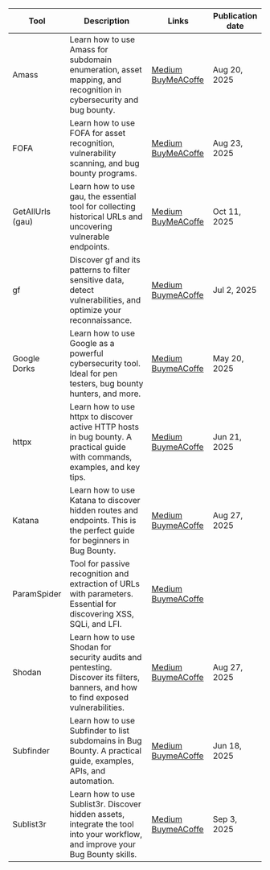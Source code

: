 | Tool             | Description                                                                                                                         | Links                                        | Publication date |
| ---------------- | ----------------------------------------------------------------------------------------------------------------------------------- | -------------------------------------------- | ---------------- |
| Amass            | Learn how to use Amass for subdomain enumeration, asset mapping, and recognition in cybersecurity and bug bounty.                   | [Medium](https://medium.com/meetcyber/amass-complete-guide-to-subdomain-recognition-and-attack-surface-mapping-c1736db05f88)<br>[BuyMeACoffe](https://buymeacoffee.com/jpablo13/amass-complete-guide-subdomain-recognition-attack-surface-mapping)             | Aug 20, 2025     |
| FOFA             | Learn how to use FOFA for asset recognition, vulnerability scanning, and bug bounty programs.                                       | [Medium](https://medium.com/meetcyber/fofa-the-definitive-guide-to-asset-recognition-in-bug-bounty-and-osint-dc0448055220)<br>[BuyMeACoffe](https://buymeacoffee.com/jpablo13/fofa-the-definitive-guide-asset-recognition-bug-bounty-osint)   <br>             | Aug 23, 2025     |
| GetAllUrls (gau) | Learn how to use gau, the essential tool for collecting historical URLs and uncovering vulnerable endpoints.                        | [Medium](https://medium.com/meetcyber/gf-your-essential-ally-for-vulnerability-recognition-and-detection-in-bug-bounty-a12f04a110ff)<br>[BuyMeACoffe](https://buymeacoffee.com/jpablo13/gf-your-essential-ally-vulnerability-recognition-detection-bug-bounty) | Oct 11, 2025     |
| gf               | Discover gf and its patterns to filter sensitive data, detect vulnerabilities, and optimize your reconnaissance.                    | [Medium](https://medium.com/meetcyber/gf-your-essential-ally-for-vulnerability-recognition-and-detection-in-bug-bounty-a12f04a110ff) [BuymeACoffe](https://buymeacoffee.com/jpablo13/gf-your-essential-ally-vulnerability-recognition-detection-bug-bounty) | Jul 2, 2025      |
| Google Dorks     | Learn how to use Google as a powerful cybersecurity tool. Ideal for pen testers, bug bounty hunters, and more.                      | [Medium](https://medium.com/meetcyber/master-google-dorks-search-techniques-for-cybersecurity-and-osint-7ced756d02ca) [BuymeACoffe](https://buymeacoffee.com/jpablo13/master-google-dorks-search-techniques-cybersecurity-osint) | May 20, 2025     |
| httpx            | Learn how to use httpx to discover active HTTP hosts in bug bounty. A practical guide with commands, examples, and key tips.        | [Medium](https://medium.com/meetcyber/httpx-for-bug-bounty-complete-guide-to-detecting-subdomains-and-active-hosts-22fa015dbedd) [BuymeACoffe](https://buymeacoffee.com/jpablo13/httpx-bug-bounty-complete-guide-detecting-subdomains-active-hosts) | Jun 21, 2025     |
| Katana           | Learn how to use Katana to discover hidden routes and endpoints. This is the perfect guide for beginners in Bug Bounty.             | [Medium](https://medium.com/meetcyber/web-reconnaissance-with-katana-a-complete-guide-to-getting-started-with-bug-bounty-b9f2499e4c00) [BuymeACoffe](https://buymeacoffee.com/jpablo13/web-reconnaissance-katana-a-complete-guide-getting-started-bug-bounty) | Aug 27, 2025     |
| ParamSpider      | Tool for passive recognition and extraction of URLs with parameters. Essential for discovering XSS, SQLi, and LFI.  | [Medium](https://medium.com/meetcyber/paramspider-essential-guide-to-url-extraction-161ba6c56e9f) [BuymeACoffe]()
| Shodan           | Learn how to use Shodan for security audits and pentesting. Discover its filters, banners, and how to find exposed vulnerabilities. | [Medium](https://medium.com/meetcyber/shodans-guide-for-cybersecurity-professionals-from-basic-search-to-advanced-reconnaissance-dbeeee21c638) [BuymeACoffe](https://buymeacoffee.com/jpablo13/shodan-guide-cybersecurity-professionals-from-basic-search-advanced-reconnaissance) | Aug 27, 2025     |
| Subfinder        | Learn how to use Subfinder to list subdomains in Bug Bounty. A practical guide, examples, APIs, and automation.                     | [Medium](https://medium.com/meetcyber/how-to-use-subfinder-for-bug-bounty-complete-guide-with-examples-and-advanced-tips-779596c456bc) [BuymeACoffe](https://buymeacoffee.com/jpablo13/how-use-subfinder-bug-bounty-complete-guide-examples-advanced-tips) | Jun 18, 2025     |
| Sublist3r        | Learn how to use Sublist3r. Discover hidden assets, integrate the tool into your workflow, and improve your Bug Bounty skills.      | [Medium](https://medium.com/meetcyber/a-complete-guide-to-sublist3r-how-to-enumerate-subdomains-for-bug-bounty-osint-2127ffe0ffac) [BuymeACoffe](https://buymeacoffee.com/jpablo13/a-complete-guide-sublist3r-how-enumerate-subdomains-bug-bounty-osint) | Sep 3, 2025      |
